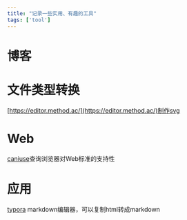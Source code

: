 ```yaml
---
title: "记录一些实用、有趣的工具"
tags: ['tool']
---
```


# 博客


# 文件类型转换

[https://editor.method.ac/](https://editor.method.ac/)制作svg  

# Web

[caniuse](https://caniuse.com/)查询浏览器对Web标准的支持性  


# 应用

[typora](https://www.typora.io/) markdown编辑器，可以复制html转成markdown  


